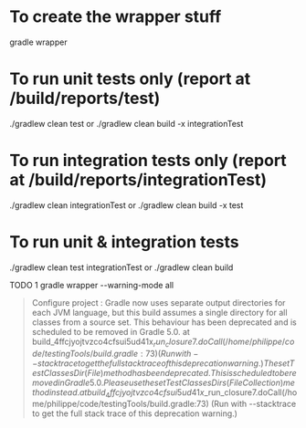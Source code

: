 # To create the wrapper stuff
gradle wrapper


# To run unit tests only (report at /build/reports/test)
./gradlew clean test
or
./gradlew clean build -x integrationTest


# To run integration tests only (report at /build/reports/integrationTest)
./gradlew clean integrationTest
or
./gradlew clean build -x test


# To run unit & integration tests
./gradlew clean test integrationTest
or
./gradlew clean build


TODO 1
gradle wrapper --warning-mode all
> Configure project :
Gradle now uses separate output directories for each JVM language, but this build assumes a single directory for all classes from a source set. This behaviour has been deprecated and is scheduled to be removed in Gradle 5.0.
        at build_4ffcjyojtvzco4cfsui5ud41x$_run_closure7.doCall(/home/philippe/code/testingTools/build.gradle:73)
        (Run with --stacktrace to get the full stack trace of this deprecation warning.)
The setTestClassesDir(File) method has been deprecated. This is scheduled to be removed in Gradle 5.0. Please use the setTestClassesDirs(FileCollection) method instead.
        at build_4ffcjyojtvzco4cfsui5ud41x$_run_closure7.doCall(/home/philippe/code/testingTools/build.gradle:73)
        (Run with --stacktrace to get the full stack trace of this deprecation warning.)
